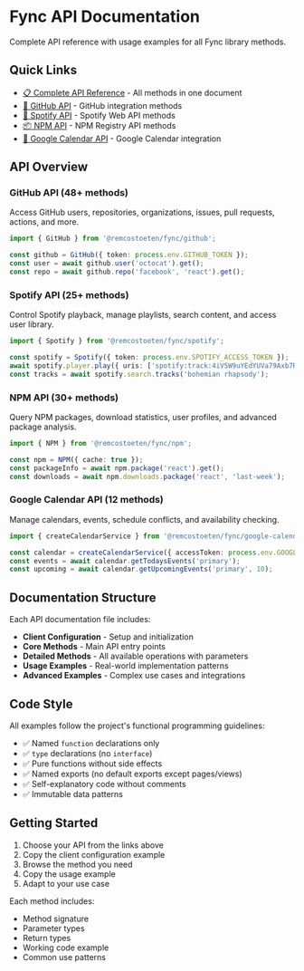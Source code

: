 # Fync API Documentation

Complete API reference with usage examples for all Fync library methods.

## Quick Links

- [📋 Complete API Reference](../API_METHODS.md) - All methods in one document
- [🐙 GitHub API](./github-api.md) - GitHub integration methods
- [🎵 Spotify API](./spotify-api.md) - Spotify Web API methods  
- [📦 NPM API](./npm-api.md) - NPM Registry API methods
- [📅 Google Calendar API](./google-calendar-api.md) - Google Calendar integration

## API Overview

### GitHub API (48+ methods)
Access GitHub users, repositories, organizations, issues, pull requests, actions, and more.

```typescript
import { GitHub } from '@remcostoeten/fync/github';

const github = GitHub({ token: process.env.GITHUB_TOKEN });
const user = await github.user('octocat').get();
const repo = await github.repo('facebook', 'react').get();
```

### Spotify API (25+ methods)
Control Spotify playback, manage playlists, search content, and access user library.

```typescript
import { Spotify } from '@remcostoeten/fync/spotify';

const spotify = Spotify({ token: process.env.SPOTIFY_ACCESS_TOKEN });
await spotify.player.play({ uris: ['spotify:track:4iV5W9uYEdYUVa79Axb7Rh'] });
const tracks = await spotify.search.tracks('bohemian rhapsody');
```

### NPM API (30+ methods)
Query NPM packages, download statistics, user profiles, and advanced package analysis.

```typescript
import { NPM } from '@remcostoeten/fync/npm';

const npm = NPM({ cache: true });
const packageInfo = await npm.package('react').get();
const downloads = await npm.downloads.package('react', 'last-week');
```

### Google Calendar API (12 methods)
Manage calendars, events, schedule conflicts, and availability checking.

```typescript
import { createCalendarService } from '@remcostoeten/fync/google-calendar';

const calendar = createCalendarService({ accessToken: process.env.GOOGLE_ACCESS_TOKEN });
const events = await calendar.getTodaysEvents('primary');
const upcoming = await calendar.getUpcomingEvents('primary', 10);
```

## Documentation Structure

Each API documentation file includes:

- **Client Configuration** - Setup and initialization
- **Core Methods** - Main API entry points
- **Detailed Methods** - All available operations with parameters
- **Usage Examples** - Real-world implementation patterns
- **Advanced Examples** - Complex use cases and integrations

## Code Style

All examples follow the project's functional programming guidelines:

- ✅ Named `function` declarations only
- ✅ `type` declarations (no `interface`)
- ✅ Pure functions without side effects
- ✅ Named exports (no default exports except pages/views)
- ✅ Self-explanatory code without comments
- ✅ Immutable data patterns

## Getting Started

1. Choose your API from the links above
2. Copy the client configuration example
3. Browse the method you need
4. Copy the usage example
5. Adapt to your use case

Each method includes:
- Method signature
- Parameter types
- Return types
- Working code example
- Common use patterns
